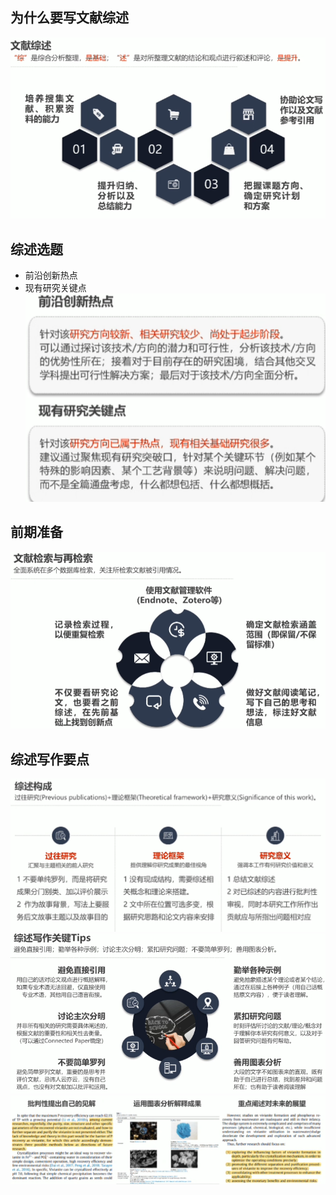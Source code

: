 ## 为什么要写文献综述
![输入图片说明](/imgs/2025-05-02/vvPXLfoniZWPNH0L.png)
## 综述选题
- 前沿创新热点
- 现有研究关键点
![输入图片说明](/imgs/2025-05-02/MPHMthvMc6r6oapM.png)
## 前期准备
![输入图片说明](/imgs/2025-05-02/mW5gfruskUREWMST.png)

## 综述写作要点
![输入图片说明](/imgs/2025-05-02/cYwXIWF17xPLTxgr.png)  
![输入图片说明](/imgs/2025-05-02/Vj1MfwtrOpNilTbA.png)
![输入图片说明](/imgs/2025-05-02/NX7AsMgcP9qKi90m.png)
<!--stackedit_data:
eyJoaXN0b3J5IjpbMTM4MDI0MTU0OCwtMzE1ODgxNDk4XX0=
-->